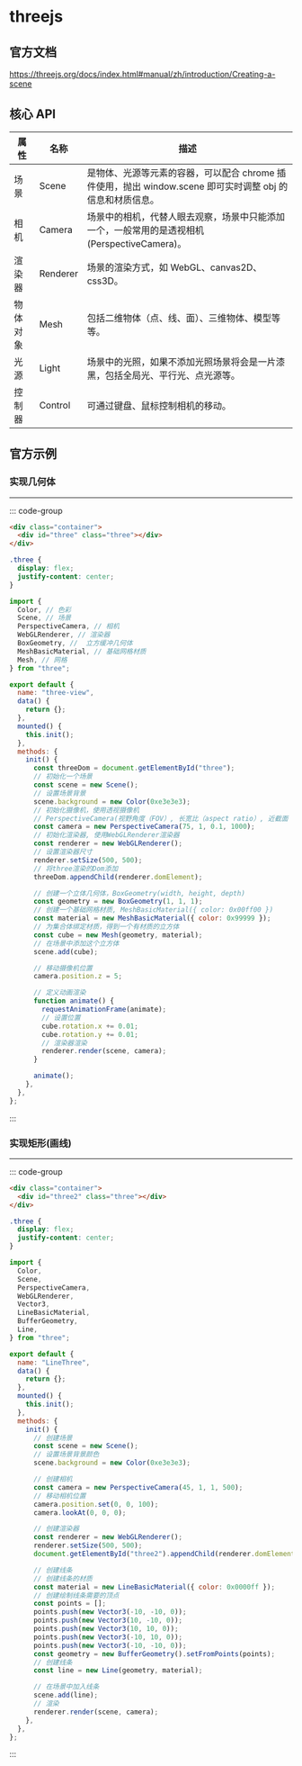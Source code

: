 <script setup>
  import Three1 from './example/Three1.vue'
  import Three2 from './example/Three2.vue'
</script>

# threejs

## 官方文档

https://threejs.org/docs/index.html#manual/zh/introduction/Creating-a-scene

## 核心 API

| 属性     | 名称     | 描述                                                                                                      |
| -------- | -------- | --------------------------------------------------------------------------------------------------------- |
| 场景     | Scene    | 是物体、光源等元素的容器，可以配合 chrome 插件使用，抛出 window.scene 即可实时调整 obj 的信息和材质信息。 |
| 相机     | Camera   | 场景中的相机，代替人眼去观察，场景中只能添加一个，一般常用的是透视相机(PerspectiveCamera)。               |
| 渲染器   | Renderer | 场景的渲染方式，如 WebGL、canvas2D、css3D。                                                               |
| 物体对象 | Mesh     | 包括二维物体（点、线、面）、三维物体、模型等等。                                                          |
| 光源     | Light    | 场景中的光照，如果不添加光照场景将会是一片漆黑，包括全局光、平行光、点光源等。                            |
| 控制器   | Control  | 可通过键盘、鼠标控制相机的移动。                                                                          |

## 官方示例

### 实现几何体
---
<Three1 />

::: code-group

```html
<div class="container">
  <div id="three" class="three"></div>
</div>
```

```css
.three {
  display: flex;
  justify-content: center;
}
```

```js
import {
  Color, // 色彩
  Scene, // 场景
  PerspectiveCamera, // 相机
  WebGLRenderer, // 渲染器
  BoxGeometry, //  立方缓冲几何体
  MeshBasicMaterial, // 基础网格材质
  Mesh, // 网格
} from "three";

export default {
  name: "three-view",
  data() {
    return {};
  },
  mounted() {
    this.init();
  },
  methods: {
    init() {
      const threeDom = document.getElementById("three");
      // 初始化一个场景
      const scene = new Scene();
      // 设置场景背景
      scene.background = new Color(0xe3e3e3);
      // 初始化摄像机，使用透视摄像机
      // PerspectiveCamera(视野角度（FOV）, 长宽比（aspect ratio）, 近截面（near）, 远截面（far）)
      const camera = new PerspectiveCamera(75, 1, 0.1, 1000);
      // 初始化渲染器, 使用WebGLRenderer渲染器
      const renderer = new WebGLRenderer();
      // 设置渲染器尺寸
      renderer.setSize(500, 500);
      // 将three渲染的Dom添加
      threeDom.appendChild(renderer.domElement);

      // 创建一个立体几何体，BoxGeometry(width, height, depth)
      const geometry = new BoxGeometry(1, 1, 1);
      // 创建一个基础网格材质, MeshBasicMaterial({ color: 0x00ff00 })
      const material = new MeshBasicMaterial({ color: 0x99999 });
      // 为集合体绑定材质，得到一个有材质的立方体
      const cube = new Mesh(geometry, material);
      // 在场景中添加这个立方体
      scene.add(cube);

      // 移动摄像机位置
      camera.position.z = 5;

      // 定义动画渲染
      function animate() {
        requestAnimationFrame(animate);
        // 设置位置
        cube.rotation.x += 0.01;
        cube.rotation.y += 0.01;
        // 渲染器渲染
        renderer.render(scene, camera);
      }

      animate();
    },
  },
};
```

:::


### 实现矩形(画线)

---

<Three2 />

::: code-group

```html
<div class="container">
  <div id="three2" class="three"></div>
</div>
```

```css
.three {
  display: flex;
  justify-content: center;
}
```

```js
import {
  Color,
  Scene,
  PerspectiveCamera,
  WebGLRenderer,
  Vector3,
  LineBasicMaterial,
  BufferGeometry,
  Line,
} from "three";

export default {
  name: "LineThree",
  data() {
    return {};
  },
  mounted() {
    this.init();
  },
  methods: {
    init() {
      // 创建场景
      const scene = new Scene();
      // 设置场景背景颜色
      scene.background = new Color(0xe3e3e3);

      // 创建相机
      const camera = new PerspectiveCamera(45, 1, 1, 500);
      // 移动相机位置
      camera.position.set(0, 0, 100);
      camera.lookAt(0, 0, 0);

      // 创建渲染器
      const renderer = new WebGLRenderer();
      renderer.setSize(500, 500);
      document.getElementById("three2").appendChild(renderer.domElement);

      // 创建线条
      // 创建线条的材质
      const material = new LineBasicMaterial({ color: 0x0000ff });
      // 创建绘制线条需要的顶点
      const points = [];
      points.push(new Vector3(-10, -10, 0));
      points.push(new Vector3(10, -10, 0));
      points.push(new Vector3(10, 10, 0));
      points.push(new Vector3(-10, 10, 0));
      points.push(new Vector3(-10, -10, 0));
      const geometry = new BufferGeometry().setFromPoints(points);
      // 创建线条
      const line = new Line(geometry, material);

      // 在场景中加入线条
      scene.add(line);
      // 渲染
      renderer.render(scene, camera);
    },
  },
};
```

:::


